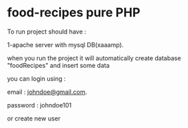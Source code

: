 # food-recipes pure PHP

To run project should have :

1-apache server with mysql DB(xaaamp).

when you run the project it will automatically create database "foodRecipes" and insert some data

you can login using :

email : johndoe@gmail.com.

password : johndoe101

or create new user
